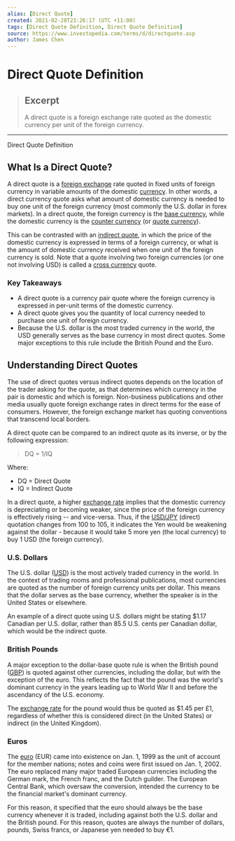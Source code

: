 ```yaml
---
alias: [Direct Quote]
created: 2021-02-28T23:26:17 (UTC +11:00)
tags: [Direct Quote Definition, Direct Quote Definition]
source: https://www.investopedia.com/terms/d/directquote.asp
author: James Chen
---
```


# Direct Quote Definition

> ## Excerpt
> A direct quote is a foreign exchange rate quoted as the domestic currency per unit of the foreign currency.

---

Direct Quote Definition
## What Is a Direct Quote?

A direct quote is a [foreign exchange](https://www.investopedia.com/terms/f/foreign-exchange.asp) rate quoted in fixed units of foreign currency in variable amounts of the domestic [currency](https://www.investopedia.com/terms/c/currency.asp). In other words, a direct currency quote asks what amount of domestic currency is needed to buy one unit of the foreign currency (most commonly the U.S. dollar in forex markets). In a direct quote, the foreign currency is the [base currency](https://www.investopedia.com/terms/b/basecurrency.asp), while the domestic currency is the [counter currency](https://www.investopedia.com/terms/c/counter-currency.asp) (or [quote currency](https://www.investopedia.com/terms/q/quotecurrency.asp)).

This can be contrasted with an [indirect quote](https://www.investopedia.com/terms/i/indirectquote.asp), in which the price of the domestic currency is expressed in terms of a foreign currency, or what is the amount of domestic currency received when one unit of the foreign currency is sold. Note that a quote involving two foreign currencies (or one not involving USD) is called a [cross currency](https://www.investopedia.com/terms/c/crosscurrency.asp) quote.

### Key Takeaways

-   A direct quote is a currency pair quote where the foreign currency is expressed in per-unit terms of the domestic currency.
-   A direct quote gives you the quantity of local currency needed to purchase one unit of foreign currency.
-   Because the U.S. dollar is the most traded currency in the world, the USD generally serves as the base currency in most direct quotes. Some major exceptions to this rule include the British Pound and the Euro.

## Understanding Direct Quotes

The use of direct quotes versus indirect quotes depends on the location of the trader asking for the quote, as that determines which currency in the pair is domestic and which is foreign. Non-business publications and other media usually quote foreign exchange rates in direct terms for the ease of consumers. However, the foreign exchange market has quoting conventions that transcend local borders.

A direct quote can be compared to an indirect quote as its inverse, or by the following expression:

> DQ = 1/IQ

Where:

-   DQ = Direct Quote
-   IQ = Indirect Quote

In a direct quote, a higher [exchange rate](https://www.investopedia.com/terms/e/exchangerate.asp) implies that the domestic currency is depreciating or becoming weaker, since the price of the foreign currency is effectively rising -- and vice-versa. Thus, if the [USD/JPY](https://www.investopedia.com/terms/forex/u/usd-jpy-us-dollar-japanese-yen-currency-pair.asp) (direct) quotation changes from 100 to 105, it indicates the Yen would be weakening against the dollar - because it would take 5 more yen (the local currency) to buy 1 USD (the foreign currency).

### U.S. Dollars

The U.S. dollar ([USD](https://www.investopedia.com/terms/u/usd.asp)) is the most actively traded currency in the world. In the context of trading rooms and professional publications, most currencies are quoted as the number of foreign currency units per dollar. This means that the dollar serves as the base currency, whether the speaker is in the United States or elsewhere.

An example of a direct quote using U.S. dollars might be stating $1.17 Canadian per U.S. dollar, rather than 85.5 U.S. cents per Canadian dollar, which would be the indirect quote.

### British Pounds

A major exception to the dollar-base quote rule is when the British pound ([GBP](https://www.investopedia.com/terms/g/gbp.asp)) is quoted against other currencies, including the dollar, but with the exception of the euro. This reflects the fact that the pound was the world's dominant currency in the years leading up to World War II and before the ascendancy of the U.S. economy.

The [exchange rate](https://www.investopedia.com/terms/e/exchangerate.asp) for the pound would thus be quoted as $1.45 per £1, regardless of whether this is considered direct (in the United States) or indirect (in the United Kingdom).

### Euros

The [euro](https://www.investopedia.com/terms/e/euro.asp) (EUR) came into existence on Jan. 1, 1999 as the unit of account for the member nations; notes and coins were first issued on Jan. 1, 2002. The euro replaced many major traded European currencies including the German mark, the French franc, and the Dutch guilder. The European Central Bank, which oversaw the conversion, intended the currency to be the financial market's dominant currency.

For this reason, it specified that the euro should always be the base currency whenever it is traded, including against both the U.S. dollar and the British pound. For this reason, quotes are always the number of dollars, pounds, Swiss francs, or Japanese yen needed to buy €1.

